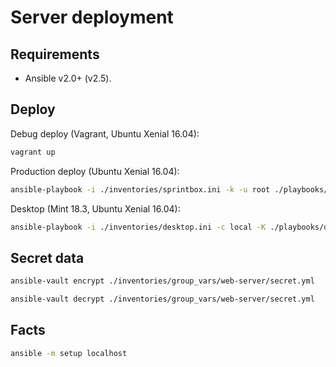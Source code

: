Server deployment
=================

Requirements
------------

* Ansible v2.0+ (v2.5).

Deploy
------

Debug deploy (Vagrant, Ubuntu Xenial 16.04):

```bash
vagrant up
```

Production deploy (Ubuntu Xenial 16.04):

```bash
ansible-playbook -i ./inventories/sprintbox.ini -k -u root ./playbooks/web-server.yml
```

Desktop (Mint 18.3, Ubuntu Xenial 16.04):

```bash
ansible-playbook -i ./inventories/desktop.ini -c local -K ./playbooks/desktop.yml
```

Secret data
-----------

```bash
ansible-vault encrypt ./inventories/group_vars/web-server/secret.yml
```

```bash
ansible-vault decrypt ./inventories/group_vars/web-server/secret.yml
```

Facts
-----

```bash
ansible -m setup localhost
```

